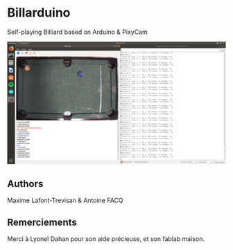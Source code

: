 # Billarduino
Self-playing Billiard based on Arduino &amp; PixyCam


![PHOTO](https://github.com/AntoineFacq/Billarduino/blob/master/rapports/images/pictural_ball_scrap.png)

## Authors
Maxime Lafont-Trevisan & Antoine FACQ

## Remerciements

Merci à Lyonel Dahan pour son aide précieuse, et son fablab maison.
